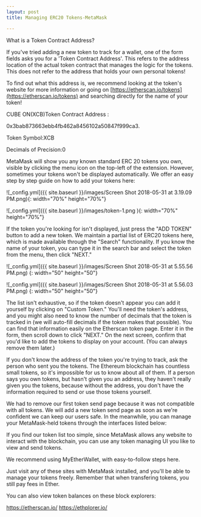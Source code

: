 ```yaml
---
layout: post
title: Managing ERC20 Tokens-MetaMask 

---
```

What is a Token Contract Address?

If you've tried adding a new token to track for a wallet, one of the form fields asks you for a 'Token Contract Address'. 
This refers to the address location of the actual token contract that manages the logic for the tokens. 
This does not refer to the address that holds your own personal tokens!

To find out what this address is, we recommend looking at the token's website for more information or going on 
[https://etherscan.io/tokens](https://etherscan.io/tokens) and searching directly for the name of your token!


CUBE ON(XCB)Token Contract Address :

0x3bab873663ebb4fb462a8456102a50847f999ca3.

Token Symbol:XCB

Decimals of Precision:0

MetaMask will show you any known standard ERC 20 tokens you own, visible by clicking the menu icon on the top-left of the extension. 
However, sometimes your tokens won't be displayed automatically. 
We offer an easy step by step guide on how to add your tokens here:

![_config.yml]({{ site.baseurl }}/images/Screen Shot 2018-05-31 at 3.19.09 PM.png){: width="70%" height="70%"} 

![_config.yml]({{ site.baseurl }}/images/token-1.png ){: width="70%" height="70%"} 
 

If the token you're looking for isn't displayed, just press the "ADD TOKEN" button to add a new token. We maintain a partial 
list of ERC20 tokens here, which is made available through the "Search" functionality. 
If you know the name of your token, you can type it in the search bar and select the token from the menu, then click "NEXT." 

![_config.yml]({{ site.baseurl }}/images/Screen Shot 2018-05-31 at 5.55.56 PM.png) {: width="50" height="50"} 

![_config.yml]({{ site.baseurl }}/images/Screen Shot 2018-05-31 at 5.56.03 PM.png) {: width="50" height="50"} 


 

The list isn't exhaustive, so if the token doesn't appear you can add it yourself by clicking on 
"Custom Token." You'll need the token's address, and you might also need to know the number of decimals that the token is 
tracked in (we will auto-fill decimals if the token makes that possible). 
You can find that information easily on the Etherscan token page. Enter it in the form, then scroll down 
to click "NEXT." On the next screen, confirm that you'd like to add the tokens to display on your account. 
(You can always remove them later.)

 



 

If you don't know the address of the token you're trying to track, ask the person who sent you the tokens. 
The Ethereum blockchain has countless small tokens, so it's impossible for us to know about all of them. 
If a person says you own tokens, but hasn't given you an address, they haven't really given you the tokens, 
because without the address, you don't have the information required to send or use those tokens yourself.

We had to remove our first token send page because it was not compatible with all tokens. We will add a new token 
send page as soon as we're confident we can keep our users safe. In the meanwhile, you can manage your MetaMask-held 
tokens through the interfaces listed below:


If you find our token list too simple, since MetaMask allows any website to interact with the blockchain, you can use any 
token managing UI you like to view and send tokens.

We recommend using MyEtherWallet, with easy-to-follow steps here.

Just visit any of these sites with MetaMask installed, and you'll be able to manage your tokens freely. 
Remember that when transfering tokens, you still pay fees in Ether.

You can also view token balances on these block explorers:

https://etherscan.io/
https://ethplorer.io/
